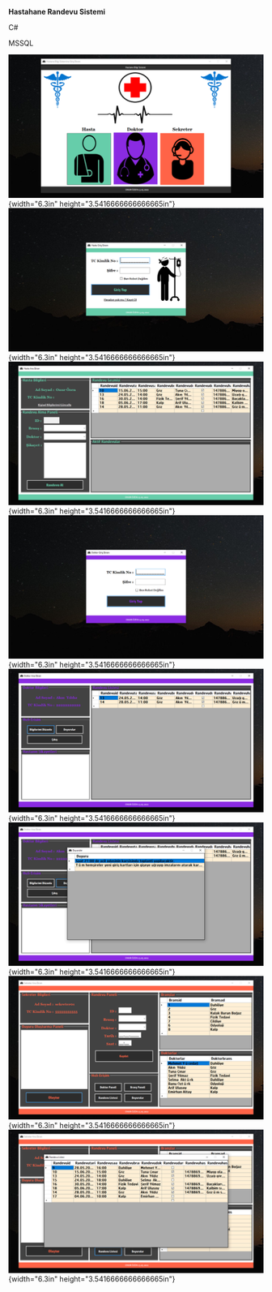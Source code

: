 **Hastahane Randevu Sistemi**

C#

MSSQL

![](vertopal_7939c29a2509469d89bc9ad25f005af0/media/image1.png){width="6.3in"
height="3.5416666666666665in"}![](vertopal_7939c29a2509469d89bc9ad25f005af0/media/image2.png){width="6.3in"
height="3.5416666666666665in"}![](vertopal_7939c29a2509469d89bc9ad25f005af0/media/image3.png){width="6.3in"
height="3.5416666666666665in"}![](vertopal_7939c29a2509469d89bc9ad25f005af0/media/image4.png){width="6.3in"
height="3.5416666666666665in"}![](vertopal_7939c29a2509469d89bc9ad25f005af0/media/image5.png){width="6.3in"
height="3.5416666666666665in"}![](vertopal_7939c29a2509469d89bc9ad25f005af0/media/image6.png){width="6.3in"
height="3.5416666666666665in"}![](vertopal_7939c29a2509469d89bc9ad25f005af0/media/image7.png){width="6.3in"
height="3.5416666666666665in"}![](vertopal_7939c29a2509469d89bc9ad25f005af0/media/image8.png){width="6.3in"
height="3.5416666666666665in"}
